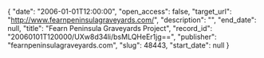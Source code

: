 {
  "date": "2006-01-01T12:00:00", 
  "open_access": false, 
  "target_url": "http://www.fearnpeninsulagraveyards.com/", 
  "description": "", 
  "end_date": null, 
  "title": "Fearn Peninsula Graveyards Project", 
  "record_id": "20060101T120000/UXw8d34li/bsMLQHeEr1jg==", 
  "publisher": "fearnpeninsulagraveyards.com", 
  "slug": 48443, 
  "start_date": null
}

